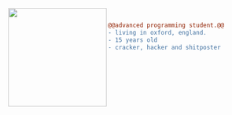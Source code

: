 <img align="left" height="200" src="https://media.giphy.com/media/ao9DUiTKH60XS/giphy.gif"/>

```diff

@@advanced programming student.@@
- living in oxford, england.
- 15 years old
- cracker, hacker and shitposter
```
